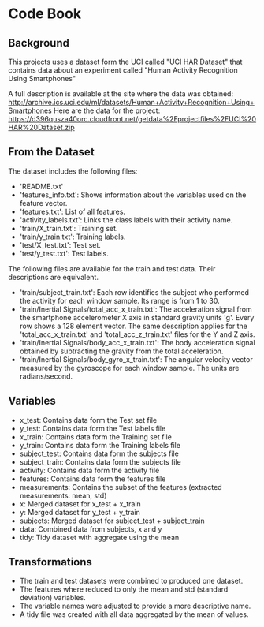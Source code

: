 # Code Book
## Background
This projects uses a dataset form the UCI called "UCI HAR Dataset" that contains data about an experiment called "Human Activity Recognition Using Smartphones"

A full description is available at the site where the data was obtained:
http://archive.ics.uci.edu/ml/datasets/Human+Activity+Recognition+Using+Smartphones 
Here are the data for the project:
https://d396qusza40orc.cloudfront.net/getdata%2Fprojectfiles%2FUCI%20HAR%20Dataset.zip 

## From the Dataset
The dataset includes the following files:
- 'README.txt'
- 'features_info.txt': Shows information about the variables used on the feature vector.
- 'features.txt': List of all features.
- 'activity_labels.txt': Links the class labels with their activity name.
- 'train/X_train.txt': Training set.
- 'train/y_train.txt': Training labels.
- 'test/X_test.txt': Test set.
- 'test/y_test.txt': Test labels.

The following files are available for the train and test data. Their descriptions are equivalent. 

- 'train/subject_train.txt': Each row identifies the subject who performed the activity for each window sample. Its range is from 1 to 30. 
- 'train/Inertial Signals/total_acc_x_train.txt': The acceleration signal from the smartphone accelerometer X axis in standard gravity units 'g'. Every row shows a 128 element vector. The same description applies for the 'total_acc_x_train.txt' and 'total_acc_z_train.txt' files for the Y and Z axis. 
- 'train/Inertial Signals/body_acc_x_train.txt': The body acceleration signal obtained by subtracting the gravity from the total acceleration. 
- 'train/Inertial Signals/body_gyro_x_train.txt': The angular velocity vector measured by the gyroscope for each window sample. The units are radians/second.

## Variables
- x_test: Contains data form the Test set file
- y_test: Contains data form the Test labels file
- x_train: Contains data form the Training set file
- y_train: Contains data form the Training labels file
- subject_test: Contains data form the subjects file
- subject_train: Contains data form the subjects file
- activity: Contains data form the activity file
- features: Contains data form the features file
- measurements: Contains the subset of the features (extracted measurements: mean, std)
- x: Merged dataset for x_test + x_train
- y: Merged dataset for y_test + y_train
- subjects: Merged dataset for subject_test + subject_train
- data: Combined data from subjects, x and y
- tidy: Tidy dataset with aggregate using the mean

## Transformations
- The train and test datasets were combined to produced one dataset.
- The features where reduced to only the mean and std (standard deviation) variables.
- The variable names were adjusted to provide a more descriptive name.
- A tidy file was created with all data aggregated by the mean of values.